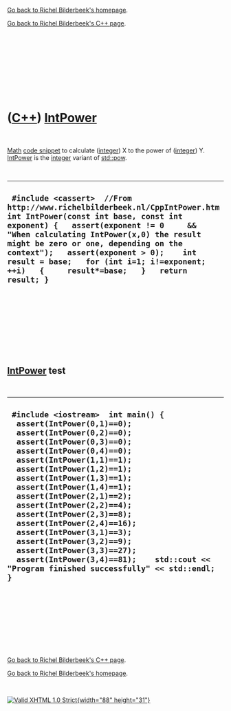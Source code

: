 [Go back to Richel Bilderbeek's homepage](index.htm).

[Go back to Richel Bilderbeek's C++ page](Cpp.htm).

 

 

 

 

 

([C++](Cpp.htm)) [IntPower](CppIntPower.htm)
============================================

 

[Math](CppMath.htm) [code snippet](CppCodeSnippets.htm) to calculate
([integer](CppInt.htm)) X to the power of ([integer](CppInt.htm)) Y.
[IntPower](CppIntPower.htm) is the [integer](CppInt.htm) variant of
[std::pow](CppPow.htm).

 

  -----------------------------------------------------------------------------------------------------------------------------------------------------------------------------------------------------------------------------------------------------------------------------------------------------------------------------------------------------------------------------------------
  ` #include <cassert>  //From http://www.richelbilderbeek.nl/CppIntPower.htm int IntPower(const int base, const int exponent) {   assert(exponent != 0     && "When calculating IntPower(x,0) the result might be zero or one, depending on the context");   assert(exponent > 0);    int result = base;   for (int i=1; i!=exponent; ++i)   {     result*=base;   }   return result; }`
  -----------------------------------------------------------------------------------------------------------------------------------------------------------------------------------------------------------------------------------------------------------------------------------------------------------------------------------------------------------------------------------------

 

 

 

 

 

[IntPower](CppIntPower.htm) test
--------------------------------

 

  ----------------------------------------------------------------------------------------------------------------------------------------------------------------------------------------------------------------------------------------------------------------------------------------------------------------------------------------------------------------------------------------------------------------------------------------------------------------------------------------------------------------------------------------------------------------------------
  ` #include <iostream>  int main() {   assert(IntPower(0,1)==0);   assert(IntPower(0,2)==0);   assert(IntPower(0,3)==0);   assert(IntPower(0,4)==0);    assert(IntPower(1,1)==1);   assert(IntPower(1,2)==1);   assert(IntPower(1,3)==1);   assert(IntPower(1,4)==1);    assert(IntPower(2,1)==2);   assert(IntPower(2,2)==4);   assert(IntPower(2,3)==8);   assert(IntPower(2,4)==16);    assert(IntPower(3,1)==3);   assert(IntPower(3,2)==9);   assert(IntPower(3,3)==27);   assert(IntPower(3,4)==81);    std::cout << "Program finished successfully" << std::endl; }`
  ----------------------------------------------------------------------------------------------------------------------------------------------------------------------------------------------------------------------------------------------------------------------------------------------------------------------------------------------------------------------------------------------------------------------------------------------------------------------------------------------------------------------------------------------------------------------------

 

 

 

 

 

[Go back to Richel Bilderbeek's C++ page](Cpp.htm).

[Go back to Richel Bilderbeek's homepage](index.htm).

 

[![Valid XHTML 1.0 Strict](valid-xhtml10.png){width="88"
height="31"}](http://validator.w3.org/check?uri=referer)
